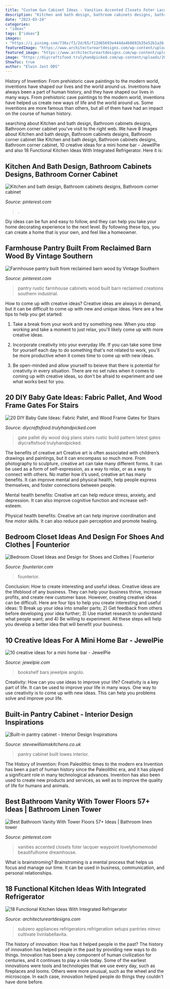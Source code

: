 ```yaml
---
title: "Custom Gun Cabinet Ideas - Vanities Accented Closets Foter Lacquer Waypoint Lovelyhomemodel Beautifulhome Dreamhouse"
description: "Kitchen and bath design, bathroom cabinets designs, bathroom corner cabinet"
date: "2023-03-24"
categories:
- "ideas"
tags: ["ideas"]
images:
- "https://i.pinimg.com/736x/f1/2d/65/f12d65693e444da4b8692b35e52b1a3b.jpg"
featuredImage: "https://www.architectureartdesigns.com/wp-content/uploads/2016/09/3-29.jpg"
featured_image: "https://www.architectureartdesigns.com/wp-content/uploads/2016/09/3-29.jpg"
image: "https://diycraftsfood.trulyhandpicked.com/wp-content/uploads/2018/05/DIY-pallet-Wood-Baby-Gate-Ideas-for-Stairs.jpg"
ShowToc: true
author: "Elwin Jast DDS"
---
```



History of Invention: From prehistoric cave paintings to the modern world, inventions have shaped our lives and the world around us.
Inventions have always been a part of human history, and they have shaped our lives in many ways. From prehistoric cave paintings to the modern world, inventions have helped us create new ways of life and the world around us. Some inventions are more famous than others, but all of them have had an impact on the course of human history.

	

		
searching about Kitchen and bath design, Bathroom cabinets designs, Bathroom corner cabinet you've visit to the right web. We have 8 Images about Kitchen and bath design, Bathroom cabinets designs, Bathroom corner cabinet like Kitchen and bath design, Bathroom cabinets designs, Bathroom corner cabinet, 10 creative ideas for a mini home bar - JewelPie and also 18 Functional Kitchen Ideas With Integrated Refrigerator. Here it is:
		
    
## Kitchen And Bath Design, Bathroom Cabinets Designs, Bathroom Corner Cabinet

<img loading=lazy src="https://i.pinimg.com/736x/b8/12/e0/b812e080b999baf1c49be88377f86b25--bathroom.jpg" onerror="this.onerror=null;this.src='https://tse4.mm.bing.net/th?id=OIP.bMWbS4MzwpsQ4U67TcCyzAHaJ4&amp;pid=15.1';" alt="Kitchen and bath design, Bathroom cabinets designs, Bathroom corner cabinet">

_Source: pinterest.com_

>. 

	

Diy ideas can be fun and easy to follow, and they can help you take your home decorating experience to the next level. By following these tips, you can create a home that is your own, and feel like a homeowner.

    
## Farmhouse Pantry Built From Reclaimed Barn Wood By Vintage Southern

<img loading=lazy src="https://i.pinimg.com/736x/bf/4c/9f/bf4c9f5d91e0a252591f460c45f74b01.jpg" onerror="this.onerror=null;this.src='https://tse2.mm.bing.net/th?id=OIP.mh0j3tvha2fFXmraGhIGoQHaJ3&amp;pid=15.1';" alt="Farmhouse pantry built from reclaimed barn wood by Vintage Southern">

_Source: pinterest.com_

>pantry rustic farmhouse cabinets wood built barn reclaimed creations southern industrial. 

	

How to come up with creative ideas?
Creative ideas are always in demand, but it can be difficult to come up with new and unique ideas. Here are a few tips to help you get started:
1. Take a break from your work and try something new. When you stop working and take a moment to just relax, you'll likely come up with more creative ideas.

2. Incorporate creativity into your everyday life. If you can take some time for yourself each day to do something that's not related to work, you'll be more productive when it comes time to come up with new ideas.

3. Be open-minded and allow yourself to beieve that there is potential for creativity in every situation. There are no set rules when it comes to coming up with creative ideas, so don't be afraid to experiment and see what works best for you.

    
## 20 DIY Baby Gate Ideas: Fabric Pallet, And Wood Frame Gates For Stairs

<img loading=lazy src="https://diycraftsfood.trulyhandpicked.com/wp-content/uploads/2018/05/DIY-pallet-Wood-Baby-Gate-Ideas-for-Stairs.jpg" onerror="this.onerror=null;this.src='https://tse1.mm.bing.net/th?id=OIP.RROGxI9HX2dPJbTBitPHUgHaLL&amp;pid=15.1';" alt="20 DIY Baby Gate Ideas: Fabric Pallet, and Wood Frame Gates for Stairs">

_Source: diycraftsfood.trulyhandpicked.com_

>gate pallet diy wood dog plans stairs rustic build pattern latest gates diycraftsfood trulyhandpicked. 

	

The benefits of creative art
Creative art is often associated with children’s drawings and paintings, but it can encompass so much more. From photography to sculpture, creative art can take many different forms. It can be used as a form of self-expression, as a way to relax, or as a way to connect with others.
No matter how it’s used, creative art has many benefits. It can improve mental and physical health, help people express themselves, and foster connections between people.

Mental health benefits: Creative art can help reduce stress, anxiety, and depression. It can also improve cognitive function and increase self-esteem.

Physical health benefits: Creative art can help improve coordination and fine motor skills. It can also reduce pain perception and promote healing.

    
## Bedroom Closet Ideas And Design For Shoes And Clothes | Founterior

<img loading=lazy src="https://founterior.com/wp-content/uploads/2014/07/Tie-rack-inside-a-man-bedroom-closet.jpg" onerror="this.onerror=null;this.src='https://tse2.mm.bing.net/th?id=OIP.VwYP3eui6h6S_2SH6cmpegHaJ4&amp;pid=15.1';" alt="Bedroom Closet Ideas and Design for Shoes and Clothes | Founterior">

_Source: founterior.com_

>founterior. 

	

Conclusion: How to create interesting and useful ideas.
Creative ideas are the lifeblood of any business. They can help your business thrive, increase profits, and create new customer base. However, creating creative ideas can be difficult. Here are four tips to help you create interesting and useful ideas: 1) Break up your idea into smaller parts; 2) Get feedback from others before developing your idea further; 3) Use market research to understand what people want; and 4) Be willing to experiment. All these steps will help you develop a better idea that will benefit your business.

    
## 10 Creative Ideas For A Mini Home Bar - JewelPie

<img loading=lazy src="https://jewelpie.com/wp-content/uploads/2013/06/bar71.jpg" onerror="this.onerror=null;this.src='https://tse3.mm.bing.net/th?id=OIP.iZp0iyhOYFbyHePChrOu_QHaLH&amp;pid=15.1';" alt="10 creative ideas for a mini home bar - JewelPie">

_Source: jewelpie.com_

>bookshelf bars jewelpie angolo. 

	

Creativity: How can you use ideas to improve your life?
Creativity is a key part of life. It can be used to improve your life in many ways. One way to use creativity is to come up with new ideas. This can help you problems solve and improve your life.

    
## Built-in Pantry Cabinet - Interior Design Inspirations

<img loading=lazy src="https://www.stevewilliamskitchens.co.uk/wp-content/uploads/2015/01/Corner-pantry-cabinet-lowes-681x1024.jpg" onerror="this.onerror=null;this.src='https://tse2.mm.bing.net/th?id=OIP.ro-ut6K6WDhzUlWDCNxr8gHaLI&amp;pid=15.1';" alt="Built-in pantry cabinet - Interior Design Inspirations">

_Source: stevewilliamskitchens.co.uk_

>pantry cabinet built lowes interior. 

	

The History of Invention: From Paleolithic times to the modern era
Invention has been a part of human history since the Paleolithic era, and it has played a significant role in many technological advances. Invention has also been used to create new products and services, as well as to improve the quality of life for humans and animals.

    
## Best Bathroom Vanity With Tower Floors 57+ Ideas | Bathroom Linen Tower

<img loading=lazy src="https://i.pinimg.com/736x/f1/2d/65/f12d65693e444da4b8692b35e52b1a3b.jpg" onerror="this.onerror=null;this.src='https://tse1.mm.bing.net/th?id=OIP.mMNAzuRrp2oSmKgjJhqTbgAAAA&amp;pid=15.1';" alt="Best Bathroom Vanity With Tower Floors 57+ Ideas | Bathroom linen tower">

_Source: pinterest.com_

>vanities accented closets foter lacquer waypoint lovelyhomemodel beautifulhome dreamhouse. 

	

What is brainstroming? Brainstroming is a mental process that helps us focus and manage our time. It can be used in business, communication, and personal relationships.

    
## 18 Functional Kitchen Ideas With Integrated Refrigerator

<img loading=lazy src="https://www.architectureartdesigns.com/wp-content/uploads/2016/09/3-29.jpg" onerror="this.onerror=null;this.src='https://tse3.mm.bing.net/th?id=OIP.1z_cVonbGUORhGRQKtjFegHaE7&amp;pid=15.1';" alt="18 Functional Kitchen Ideas With Integrated Refrigerator">

_Source: architectureartdesigns.com_

>subzero appliances refrigerators refrigeration setups pantries nimvo cultivate livinlabellavita. 

	

The history of innovation: How has it helped people in the past?
The history of innovation has helped people in the past by providing new ways to do things. Innovation has been a key component of human civilization for centuries, and it continues to play a role today. Some of the earliest innovations were tools and technologies that we use every day, such as fireplaces and looms. Others were more unusual, such as the wheel and the microscope. In each case, innovation helped people do things they couldn't have done before.

